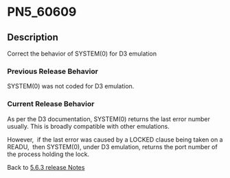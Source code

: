 # PN5_60609

<PageHeader />

## Description

Correct the behavior of SYSTEM(0) for D3 emulation

### Previous Release Behavior

SYSTEM(0) was not coded for D3 emulation.

### Current Release Behavior

As per the D3 documentation, SYSTEM(0) returns the last error number usually. This is broadly compatible with other emulations.

However,  if the last error was caused by a LOCKED clause being taken on a READU,  then SYSTEM(0), under D3 emulation, returns the port number of the process holding the lock.

Back to [5.6.3 release Notes](./../README.md)

<PageFooter />
